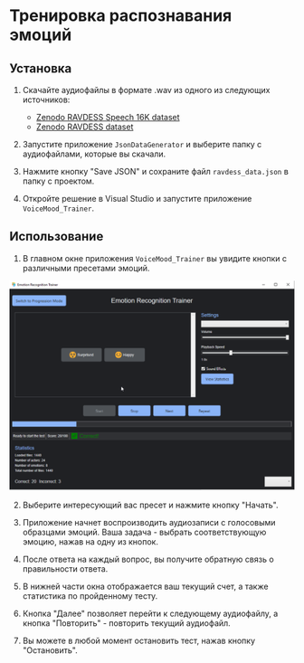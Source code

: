 # Тренировка распознавания эмоций

## Установка

1. Скачайте аудиофайлы в формате .wav из одного из следующих источников:
   - [Zenodo RAVDESS Speech 16K dataset](https://zenodo.org/records/11063852)
   - [Zenodo RAVDESS dataset](https://zenodo.org/records/1188976)

2. Запустите приложение `JsonDataGenerator` и выберите папку с аудиофайлами, которые вы скачали.

3. Нажмите кнопку "Save JSON" и сохраните файл `ravdess_data.json` в папку с проектом.

4. Откройте решение в Visual Studio и запустите приложение `VoiceMood_Trainer`.

## Использование

1. В главном окне приложения `VoiceMood_Trainer` вы увидите кнопки с различными пресетами эмоций.

![Window](Window.png)

2. Выберите интересующий вас пресет и нажмите кнопку "Начать".

3. Приложение начнет воспроизводить аудиозаписи с голосовыми образцами эмоций. Ваша задача - выбрать соответствующую эмоцию, нажав на одну из кнопок.

4. После ответа на каждый вопрос, вы получите обратную связь о правильности ответа.

5. В нижней части окна отображается ваш текущий счет, а также статистика по пройденному тесту.

6. Кнопка "Далее" позволяет перейти к следующему аудиофайлу, а кнопка "Повторить" - повторить текущий аудиофайл.

7. Вы можете в любой момент остановить тест, нажав кнопку "Остановить".
